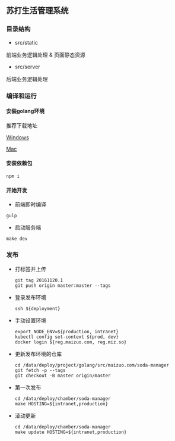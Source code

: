 ## 苏打生活管理系统

### 目录结构

- src/static 

前端业务逻辑处理 & 页面静态资源

- src/server

后端业务逻辑处理

### 编译和运行

#### 安装golang环境

推荐下载地址

[Windows](http://golangtc.com/static/go/1.5.2/go1.5.2.windows-amd64.zip)

[Mac](http://golangtc.com/static/go/1.5.2/go1.5.2.darwin-amd64.tar.gz)


#### 安装依赖包
```
npm i 
```


#### 开始开发

- 前端即时编译
```
gulp 
```

- 启动服务端
```
make dev
```


### 发布
- 打标签并上传
	```
	git tag 20161120.1
	git push origin master:master --tags 
	```

- 登录发布环境
	```
	ssh ${deployment}
	```

- 手动设置环境
	```
	export NODE_ENV=${production, intranet}
	kubectl config set-context ${prod, dev}
	docker login ${reg.maizuo.com, reg.miz.so}
	```

- 更新发布环境的仓库
	```
	cd /data/deploy/project/golang/src/maizuo.com/soda-manager
	git fetch -p --tags
	git checkout -B master origin/master
	```

- 第一次发布
	```
	cd /data/deploy/chamber/soda-manager
	make HOSTING=${intranet,production}
	```

- 滚动更新
	```
	cd /data/deploy/chamber/soda-manager
	make update HOSTING=${intranet,production}
	```
